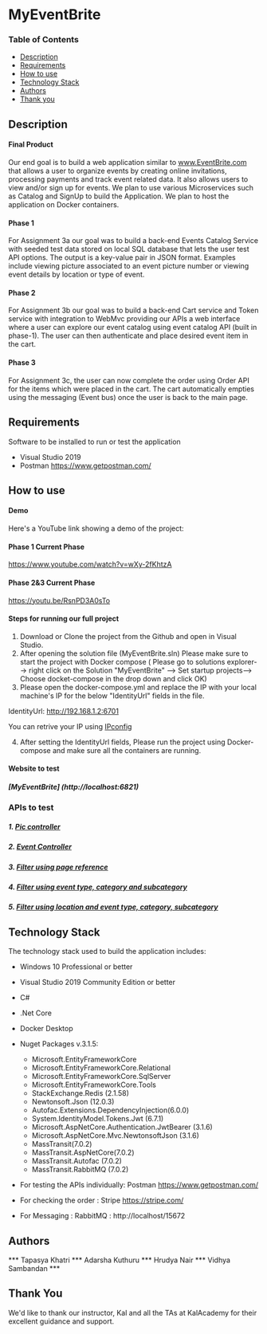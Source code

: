 # MyEventBrite

### Table of Contents
- [Description](#description)
- [Requirements](#requirements)
- [How to use](#how-to-use)
- [Technology Stack](#technology-stack)
- [Authors](#authors)
- [Thank you](#thank-you)

## Description
#### Final Product
Our end goal is to build a web application similar to www.EventBrite.com that allows a user to organize events by creating online invitations, processing payments and track event related data. 
It also allows users to view and/or sign up for events. We plan to use various Microservices such as Catalog and SignUp to build the Application. We plan to host the application on Docker containers.

#### Phase 1 
For Assignment 3a our goal was to build a back-end Events Catalog Service with seeded test data stored on local SQL database that lets the user test API options. The output is a key-value pair in JSON format. 
Examples include viewing picture associated to an event picture number or viewing event details by location or type of event.

#### Phase 2 
For Assignment 3b our goal was to build a back-end Cart service and Token service with integration to WebMvc providing our APIs a web interface where a user can explore our event catalog using event catalog API (built in phase-1). The user can then authenticate and place desired event item in the cart. 

#### Phase 3 

For Assignment 3c, the user can now complete the order using Order API for the items which were placed in the cart. The cart automatically empties using the messaging (Event bus) once the user is back to the main page. 


## Requirements
Software to be installed to run or test the application
- Visual Studio 2019 
- Postman https://www.getpostman.com/

## How to use
#### Demo
Here's a YouTube link showing a demo of the project:
#### Phase 1 Current Phase
https://www.youtube.com/watch?v=wXy-2fKhtzA

#### Phase 2&3 Current Phase
https://youtu.be/RsnPD3A0sTo

#### Steps for running our full project
1. Download or Clone the project from the Github and open in Visual Studio.
2. After opening the solution file (MyEventBrite.sln) Please make sure to start the project with Docker compose ( Please go to solutions explorer--> right click on the Solution "MyEventBrite" --> Set startup projects--> Choose docket-compose in the drop down and click OK)
3. Please open the docker-compose.yml and replace the IP with your local machine's IP for the below "IdentityUrl" fields in the file.

IdentityUrl: http://192.168.1.2:6701

You can retrive your IP using [IPconfig](https://docs.microsoft.com/en-us/windows-server/administration/windows-commands/ipconfig )

4. After setting the IdentityUrl fields, Please run the project using Docker-compose and make sure all the containers are running. 

#### Website to test
##### [MyEventBrite] (http://localhost:6821)

### APIs to test
##### 1. [Pic controller](http://localhost:6821/api/pic/4)

##### 2. [Event Controller](http://localhost:6821/api/Event/eventitems?pageIndex=0&pageSize=5)

##### 3. [Filter using page reference](http://localhost:6821/api/Event/EventLocations?pageIndex=0&pageSize=2)

##### 4. [Filter using event type, category and subcategory](http://localhost:6821/api/Event/eventitems/type/1/category/1/subCategory/4?pageIndex=0&pageSize=1)

##### 5. [Filter using location and event type, category, subcategory](http://localhost:6821/api/Event/items/location/2/type/1/category/1/subCategory/4?pageIndex=0&pageSize=1)

## Technology Stack
The technology stack used to build the application includes:
- Windows 10 Professional or better
- Visual Studio 2019 Community Edition or better
- C#
- .Net Core
- Docker Desktop
- Nuget Packages v.3.1.5: 
  - Microsoft.EntityFrameworkCore
  - Microsoft.EntityFrameworkCore.Relational
  - Microsoft.EntityFrameworkCore.SqlServer
  - Microsoft.EntityFrameworkCore.Tools
  - StackExchange.Redis (2.1.58)
  - Newtonsoft.Json (12.0.3)
  - Autofac.Extensions.DependencyInjection(6.0.0)
  - System.IdentityModel.Tokens.Jwt (6.7.1)
  - Microsoft.AspNetCore.Authentication.JwtBearer (3.1.6)
  - Microsoft.AspNetCore.Mvc.NewtonsoftJson (3.1.6)
  - MassTransit(7.0.2)
  - MassTransit.AspNetCore(7.0.2)
  - MassTransit.Autofac (7.0.2)
  - MassTransit.RabbitMQ (7.0.2)


- For testing the APIs individually: Postman https://www.getpostman.com/
- For checking the order : Stripe https://stripe.com/
- For Messaging : RabbitMQ : http://localhost/15672



## Authors
*** Tapasya Khatri *** Adarsha Kuthuru *** Hrudya Nair *** Vidhya Sambandan ***

## Thank You
We'd like to thank our instructor, Kal and all the TAs at KalAcademy for their excellent guidance and support. 

